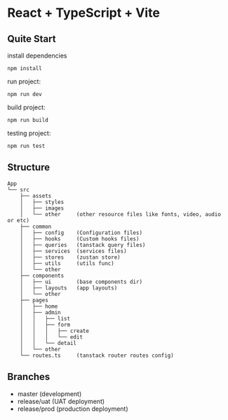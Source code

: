 # React + TypeScript + Vite


## Quite Start

install dependencies
```
npm install
```

run project:
```
npm run dev
```

build project:
```
npm run build
```

testing project:
```
npm run test
```


## Structure

```
App
└── src
    ├── assets
    │   ├── styles
    │   ├── images
    │   └── other     (other resource files like fonts, video, audio or etc)
    ├── common
    │   ├── config    (Configuration files)
    │   ├── hooks     (Custom hooks files)
    │   ├── queries   (tanstack query files)
    │   ├── services  (services files)
    │   ├── stores    (zustan store)
    │   ├── utils     (utils func)
    │   └── other
    ├── components
    │   ├── ui        (base components dir)
    │   ├── layouts   (app layouts)
    │   └── other
    ├── pages
    │   ├── home
    │   ├── admin
    │   │   ├── list
    │   │   ├── form
    │   │   │   ├── create
    │   │   │   └── edit
    │   │   └── detail
    │   └── other
    └── routes.ts     (tanstack router routes config)
```

## Branches
- master (development)
- release/uat (UAT deployment)
- release/prod (production deployment)


